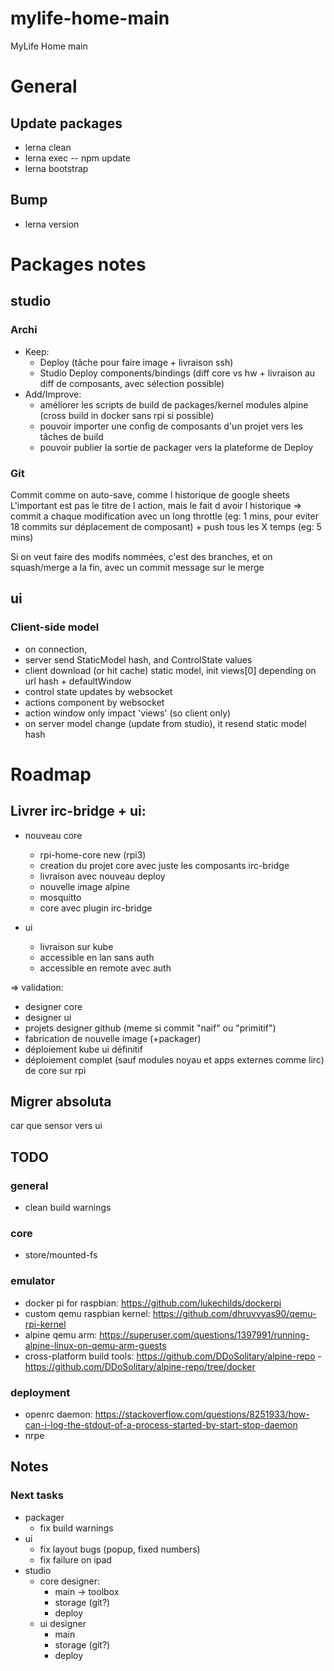 # mylife-home-main
MyLife Home main

# General

## Update packages
 - lerna clean
 - lerna exec -- npm update
 - lerna bootstrap

## Bump
 - lerna version

# Packages notes

## studio

### Archi
 - Keep:
   - Deploy (tâche pour faire image + livraison ssh)
   - Studio Deploy components/bindings (diff core vs hw + livraison au diff de composants, avec sélection possible)
 - Add/Improve:
   - améliorer les scripts de build de packages/kernel modules alpine (cross build in docker sans rpi si possible)
   - pouvoir importer une config de composants d'un projet vers les tâches de build
   - pouvoir publier la sortie de packager vers la plateforme de Deploy

### Git
Commit comme on auto-save, comme l historique de google sheets
L'important est pas le titre de l action, mais le fait d avoir l historique
=> commit a chaque modification avec un long throttle (eg: 1 mins, pour eviter 18 commits sur déplacement de composant) + push tous les X temps (eg: 5 mins)

Si on veut faire des modifs nommées, c'est des branches, et on squash/merge a la fin, avec un commit message sur le merge

## ui

### Client-side model
  
 - on connection, 
  - server send StaticModel hash, and ControlState values
  - client download (or hit cache) static model, init views[0] depending on url hash + defaultWindow
 - control state updates by websocket
 - actions component by websocket
 - action window only impact 'views' (so client only)
 - on server model change (update from studio), it resend static model hash


# Roadmap

## Livrer irc-bridge + ui:

 - nouveau core
   - rpi-home-core new (rpi3)
   - creation du projet core avec juste les composants irc-bridge
   - livraison avec nouveau deploy  
   - nouvelle image alpine
   - mosquitto
   - core avec plugin irc-bridge

 - ui
   - livraison sur kube
   - accessible en lan sans auth
   - accessible en remote avec auth

=> validation:
 - designer core
 - designer ui
 - projets designer github (meme si commit "naif" ou "primitif")
 - fabrication de nouvelle image (+packager)
 - déploiement kube ui définitif
 - déploiement complet (sauf modules noyau et apps externes comme lirc) de core sur rpi

## Migrer absoluta

car que sensor vers ui

## TODO

### general
 - clean build warnings

### core
 - store/mounted-fs

### emulator
 - docker pi for raspbian: https://github.com/lukechilds/dockerpi
 - custom qemu raspbian kernel: https://github.com/dhruvvyas90/qemu-rpi-kernel
 - alpine qemu arm: https://superuser.com/questions/1397991/running-alpine-linux-on-qemu-arm-guests
 - cross-platform build tools: https://github.com/DDoSolitary/alpine-repo - https://github.com/DDoSolitary/alpine-repo/tree/docker

### deployment
 - openrc daemon: https://stackoverflow.com/questions/8251933/how-can-i-log-the-stdout-of-a-process-started-by-start-stop-daemon
 - nrpe

## Notes


### Next tasks

- packager
  - fix build warnings
- ui
  - fix layout bugs (popup, fixed numbers)
  - fix failure on ipad
- studio
  - core designer:
    - main -> toolbox
    - storage (git?)
    - deploy
  - ui designer
    - main
    - storage (git?)
    - deploy
